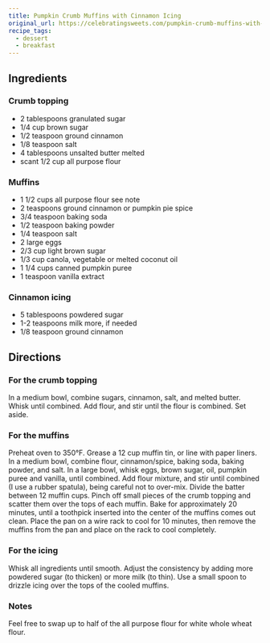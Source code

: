 ```yaml
---
title: Pumpkin Crumb Muffins with Cinnamon Icing
original_url: https://celebratingsweets.com/pumpkin-crumb-muffins-with-cinnamon-icing/
recipe_tags:
  - dessert
  - breakfast
---
```


## Ingredients

### Crumb topping

* 2 tablespoons granulated sugar
* 1/4 cup brown sugar
* 1/2 teaspoon ground cinnamon
* 1/8 teaspoon salt
* 4 tablespoons unsalted butter melted
* scant 1/2 cup all purpose flour

### Muffins

* 1 1/2 cups all purpose flour see note
* 2 teaspoons ground cinnamon or pumpkin pie spice
* 3/4 teaspoon baking soda
* 1/2 teaspoon baking powder
* 1/4 teaspoon salt
* 2 large eggs
* 2/3 cup light brown sugar
* 1/3 cup canola, vegetable or melted coconut oil
* 1 1/4 cups canned pumpkin puree
* 1 teaspoon vanilla extract

### Cinnamon icing

* 5 tablespoons powdered sugar
* 1-2 teaspoons milk more, if needed
* 1/8 teaspoon ground cinnamon
 
## Directions


### For the crumb topping

In a medium bowl, combine sugars, cinnamon, salt, and melted butter. Whisk until combined. Add flour, and stir until the flour is combined. Set aside.

### For the muffins

Preheat oven to 350°F. Grease a 12 cup muffin tin, or line with paper liners.
In a medium bowl, combine flour, cinnamon/spice, baking soda, baking powder, and salt.
In a large bowl, whisk eggs, brown sugar, oil, pumpkin puree and vanilla, until combined. Add flour mixture, and stir until combined (I use a rubber spatula), being careful not to over-mix.
Divide the batter between 12 muffin cups. Pinch off small pieces of the crumb topping and scatter them over the tops of each muffin. Bake for approximately 20 minutes, until a toothpick inserted into the center of the muffins comes out clean. Place the pan on a wire rack to cool for 10 minutes, then remove the muffins from the pan and place on the rack to cool completely.

### For the icing
Whisk all ingredients until smooth. Adjust the consistency by adding more powdered sugar (to thicken) or more milk (to thin). Use a small spoon to drizzle icing over the tops of the cooled muffins.

### Notes
Feel free to swap up to half of the all purpose flour for white whole wheat flour.